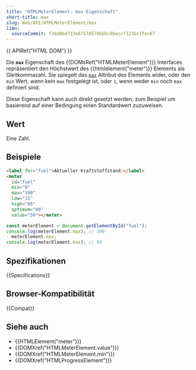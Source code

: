 ```yaml
---
title: "HTMLMeterElement: max Eigenschaft"
short-title: max
slug: Web/API/HTMLMeterElement/max
l10n:
  sourceCommit: f36d86d713e8757d5786bbc86eccf123bc1fec67
---
```


{{ APIRef("HTML DOM") }}

Die **`max`** Eigenschaft des {{DOMxRef("HTMLMeterElement")}} Interfaces repräsentiert den Höchstwert des {{htmlelement("meter")}} Elements als Gleitkommazahl. Sie spiegelt das [`max`](/de/docs/Web/HTML/Element/meter#max) Attribut des Elements wider, oder den `min` Wert, wenn kein `max` festgelegt ist, oder `1`, wenn weder `min` noch `max` definiert sind.

Diese Eigenschaft kann auch direkt gesetzt werden, zum Beispiel um basierend auf einer Bedingung einen Standardwert zuzuweisen.

## Wert

Eine Zahl.

## Beispiele

```html
<label for="fuel">Aktueller Kraftstoffstand:</label>
<meter
  id="fuel"
  min="0"
  max="100"
  low="15"
  high="66"
  optimum="80"
  value="50"></meter>
```

```js
const meterElement = document.getElementById("fuel");
console.log(meterElement.max); // 100
--meterElement.max;
console.log(meterElement.max); // 99
```

## Spezifikationen

{{Specifications}}

## Browser-Kompatibilität

{{Compat}}

## Siehe auch

- {{HTMLElement("meter")}}
- {{DOMXref("HTMLMeterElement.value")}}
- {{DOMXref("HTMLMeterElement.min")}}
- {{DOMXref("HTMLProgressElement")}}
